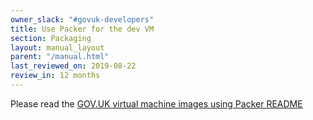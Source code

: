 ```yaml
---
owner_slack: "#govuk-developers"
title: Use Packer for the dev VM
section: Packaging
layout: manual_layout
parent: "/manual.html"
last_reviewed_on: 2019-08-22
review_in: 12 months
---
```


Please read the [GOV.UK virtual machine images using Packer README](https://github.com/alphagov/govuk-provisioning/blob/master/packer/README.md)
